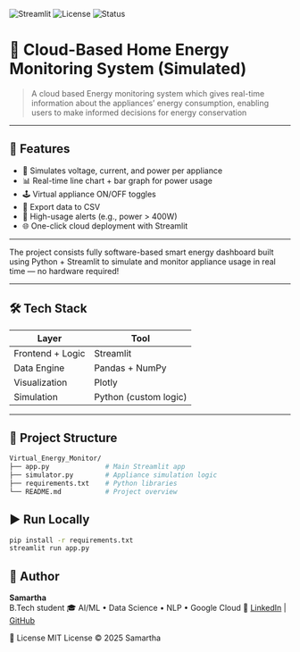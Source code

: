 ![Streamlit](https://img.shields.io/badge/Built%20With-Streamlit-ff4b4b?logo=streamlit)
![License](https://img.shields.io/badge/License-MIT-green)
![Status](https://img.shields.io/badge/Live%20Demo-Available-brightgreen)



# 🔋 Cloud-Based Home Energy Monitoring System (Simulated)

> A cloud based Energy monitoring system which gives real-time information about the appliances’ energy
consumption, enabling users to make informed decisions for energy conservation

---

## 🚀 Features

- 🧠 Simulates voltage, current, and power per appliance
- 📊 Real-time line chart + bar graph for power usage
- 🕹️ Virtual appliance ON/OFF toggles
- 💾 Export data to CSV
- 🚨 High-usage alerts (e.g., power > 400W)
- 🌐 One-click cloud deployment with Streamlit

---

 The project consists fully software-based smart energy dashboard built using Python + Streamlit to simulate and monitor appliance usage in real time — no hardware required!

---
## 🛠️ Tech Stack

| Layer            | Tool                   |
|------------------|------------------------|
| Frontend + Logic | Streamlit              |
| Data Engine      | Pandas + NumPy         |
| Visualization    | Plotly                 |
| Simulation       | Python (custom logic)  |

---

## 📁 Project Structure

```bash
Virtual_Energy_Monitor/
├── app.py              # Main Streamlit app
├── simulator.py        # Appliance simulation logic
├── requirements.txt    # Python libraries
└── README.md           # Project overview
```

## ▶️ Run Locally

```bash
pip install -r requirements.txt
streamlit run app.py
```

## 🙌 Author

**Samartha**  
B.Tech student 
🎓 AI/ML • Data Science •  NLP • Google Cloud 
🔗 [LinkedIn](https://www.linkedin.com/in/samartha-b0154a293) | [GitHub](https://github.com/Samartha21BRS1698)

📝 License
 MIT License © 2025 Samartha